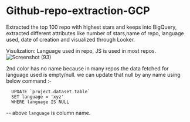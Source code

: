 # Github-repo-extraction-GCP
Extracted the top 100 repo with highest stars and keeps into BigQuery, extracted different attributes like number of stars,name of repo, language used, date of creation and visualized through Looker.


Visulization: Language used in repo, JS is used in most repos.
![Screenshot (93)](https://user-images.githubusercontent.com/96521078/224222318-ff8ea175-b60e-436f-aeb1-420c7b1bcbb9.png)

2nd color has no name because in many repos the data fetched for language used is empty/null.
we can update that null by any name using below command :-

      UPDATE `project.dataset.table`
      SET language = 'xyz'
      WHERE language IS NULL
  
  -- above `language` is column name.
